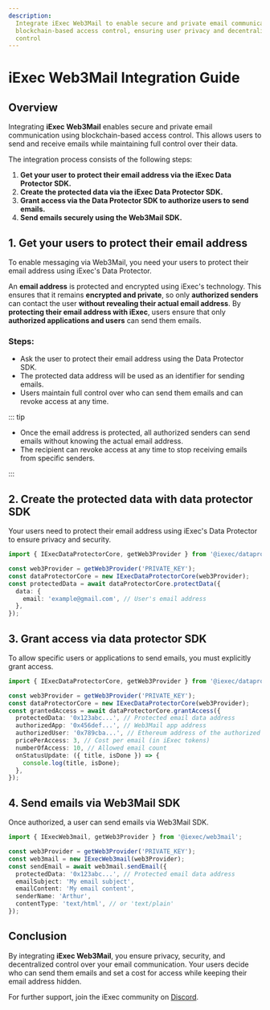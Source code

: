 ```yaml
---
description:
  Integrate iExec Web3Mail to enable secure and private email communication via
  blockchain-based access control, ensuring user privacy and decentralized email
  control
---
```


# iExec Web3Mail Integration Guide

## Overview

Integrating **iExec Web3Mail** enables secure and private email communication
using blockchain-based access control. This allows users to send and receive
emails while maintaining full control over their data.

The integration process consists of the following steps:

1. **Get your user to protect their email address via the iExec Data Protector
   SDK.**
2. **Create the protected data via the iExec Data Protector SDK.**
3. **Grant access via the Data Protector SDK to authorize users to send
   emails.**
4. **Send emails securely using the Web3Mail SDK.**

## 1. Get your users to protect their email address

To enable messaging via Web3Mail, you need your users to protect their email
address using iExec's Data Protector.

An **email address** is protected and encrypted using iExec's technology. This
ensures that it remains **encrypted and private**, so only **authorized
senders** can contact the user **without revealing their actual email address**.
By **protecting their email address with iExec**, users ensure that only
**authorized applications and users** can send them emails.

### Steps:

- Ask the user to protect their email address using the Data Protector SDK.
- The protected data address will be used as an identifier for sending emails.
- Users maintain full control over who can send them emails and can revoke
  access at any time.

::: tip

- Once the email address is protected, all authorized senders can send emails
  without knowing the actual email address.
- The recipient can revoke access at any time to stop receiving emails from
  specific senders.

:::

## 2. Create the protected data with data protector SDK

Your users need to protect their email address using iExec's Data Protector to
ensure privacy and security.

```ts twoslash
import { IExecDataProtectorCore, getWeb3Provider } from '@iexec/dataprotector';

const web3Provider = getWeb3Provider('PRIVATE_KEY');
const dataProtectorCore = new IExecDataProtectorCore(web3Provider);
const protectedData = await dataProtectorCore.protectData({
  data: {
    email: 'example@gmail.com', // User's email address
  },
});
```

## 3. Grant access via data protector SDK

To allow specific users or applications to send emails, you must explicitly
grant access.

```ts twoslash
import { IExecDataProtectorCore, getWeb3Provider } from '@iexec/dataprotector';

const web3Provider = getWeb3Provider('PRIVATE_KEY');
const dataProtectorCore = new IExecDataProtectorCore(web3Provider);
const grantedAccess = await dataProtectorCore.grantAccess({
  protectedData: '0x123abc...', // Protected email data address
  authorizedApp: '0x456def...', // Web3Mail app address
  authorizedUser: '0x789cba...', // Ethereum address of the authorized sender
  pricePerAccess: 3, // Cost per email (in iExec tokens)
  numberOfAccess: 10, // Allowed email count
  onStatusUpdate: ({ title, isDone }) => {
    console.log(title, isDone);
  },
});
```

## 4. Send emails via Web3Mail SDK

Once authorized, a user can send emails via Web3Mail SDK.

```ts twoslash
import { IExecWeb3mail, getWeb3Provider } from '@iexec/web3mail';

const web3Provider = getWeb3Provider('PRIVATE_KEY');
const web3mail = new IExecWeb3mail(web3Provider);
const sendEmail = await web3mail.sendEmail({
  protectedData: '0x123abc...', // Protected email data address
  emailSubject: 'My email subject',
  emailContent: 'My email content',
  senderName: 'Arthur',
  contentType: 'text/html', // or 'text/plain'
});
```

## Conclusion

By integrating **iExec Web3Mail**, you ensure privacy, security, and
decentralized control over your email communication. Your users decide who can
send them emails and set a cost for access while keeping their email address
hidden.

For further support, join the iExec community on
[Discord](https://discord.com/invite/pbt9m98wnU).
